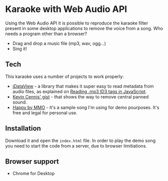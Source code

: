 Karaoke with Web Audio API
=========

Using the Web Audio API it is possible to reproduce the karaoke filter present in some desktop applications to remove the voice from a song. Who needs a program other than a browser?

  - Drag and drop a music file (mp3, wav, ogg...)
  - Sing it!


Tech
-----------

This karaoke uses a number of projects to work properly:

* [jDataView](https://github.com/jDataView/jDataView) - a library that makes it super easy to read metadata from audio files, as explained on [Reading .mp3 ID3 tags in JavaScript](http://ericbidelman.tumblr.com/post/8343485440/reading-mp3-id3-tags-in-javascript).
* [Kevin Cennis' gist](https://gist.github.com/kevincennis/3928503) - that shows the way to remove central panned sound.
* [Happy by MMO](http://www.jamendo.com/en/track/1074874/happy) - it's a sample song I'm using for demo pourposes. It's free and legal for personal use.

Installation
--------------

Download it and open the `index.html` file. In order to play the demo song you need to start the code from a server, due to browser limitiations.

Browser support
--------------

* Chrome for Desktop
